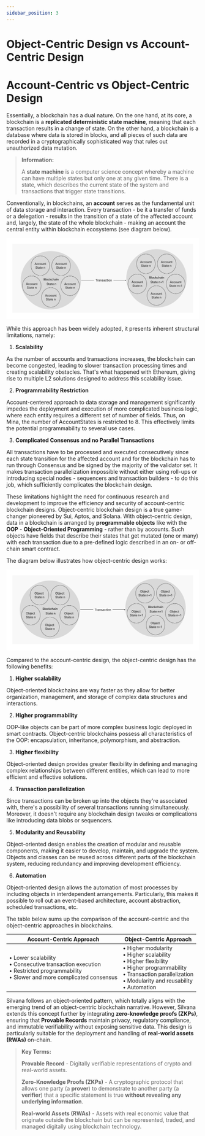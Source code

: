 ```yaml
---
sidebar_position: 3
---
```


# Object-Centric Design vs Account-Centric Design

# Account-Centric vs Object-Centric Design

Essentially, a blockchain has a dual nature. On the one hand, at its core, a blockchain is a **replicated deterministic state machine**, meaning that each transaction results in a change of state. On the other hand, a blockchain is a database where data is stored in blocks, and all pieces of such data are recorded in a cryptographically sophisticated way that rules out unauthorized data mutation.

<blockquote class="info">
  <strong>Information:</strong>  
  
  A **state machine** is a computer science concept whereby a machine can have multiple states but only one at any given time. There is a state, which describes the current state of the system and transactions that trigger state transitions.
</blockquote>

Conventionally, in blockchains, an **account** serves as the fundamental unit of data storage and interaction. Every transaction - be it a transfer of funds or a delegation - results in the transition of a state of the affected account and, largely, the state of the whole blockchain - making an account the central entity within blockchain ecosystems (see diagram below).

![Account-Centric Design](../img/account-centric-design.png)

While this approach has been widely adopted, it presents inherent structural limitations, namely:

1. **Scalability**

As the number of accounts and transactions increases, the blockchain can become congested, leading to slower transaction processing times and creating scalability obstacles. That's what happened with Ethereum, giving rise to multiple L2 solutions designed to address this scalability issue.

2. **Programmability Restriction**

Account-centered approach to data storage and management significantly impedes the deployment and execution of more complicated business logic, where each entity requires a different set of number of fields. Thus, on Mina, the number of AccountStates is restricted to 8. This effectively limits the potential programmability to several use cases.

3. **Complicated Consensus and no Parallel Transactions**

All transactions have to be processed and executed consecutively since each state transition for the affected account and for the blockchain has to run through Consensus and be signed by the majority of the validator set. It makes transaction parallelization impossible without either using roll-ups or introducing special nodes - sequencers and transaction builders - to do this job, which sufficiently complicates the blockchain design.

These limitations highlight the need for continuous research and development to improve the efficiency and security of account-centric blockchain designs. Object-centric blockchain design is a true game-changer pioneered by Sui, Aptos, and Solana. With object-centric design, data in a blockchain is arranged by **programmable objects** like with the **OOP** - **Object-Oriented Programming** - rather than by accounts. Such objects have fields that describe their states that get mutated (one or many) with each transaction due to a pre-defined logic described in an on- or off-chain smart contract. 

The diagram below illustrates how object-centric design works:

![Object-Centric Design](../img/object-centric-design.png)

Compared to the account-centric design, the object-centric design has the following benefits:

1. **Higher scalability**

Object-oriented blockchains are way faster as they allow for better organization, management, and storage of complex data structures and interactions.

2. **Higher programmability**

OOP-like objects can be part of more complex business logic deployed in smart contracts. Object-centric blockchains possess all characteristics of the OOP: encapsulation, inheritance, polymorphism, and abstraction.

3. **Higher flexibility**

Object-oriented design provides greater flexibility in defining and managing complex relationships between different entities, which can lead to more efficient and effective solutions.

4. **Transaction parallelization**

Since transactions can be broken up into the objects they're associated with, there's a possibility of several transactions running simultaneously. Moreover, it doesn't require any blockchain design tweaks or complications like introducing data blobs or sequencers.

5. **Modularity and Reusability**

Object-oriented design enables the creation of modular and reusable components, making it easier to develop, maintain, and upgrade the system. Objects and classes can be reused across different parts of the blockchain system, reducing redundancy and improving development efficiency.

6. **Automation**

Object-oriented design allows the automation of most processes by including objects in interdependent arrangements. Particularly, this makes it possible to roll out an event-based architecture, account abstraction, scheduled transactions, etc.

The table below sums up the comparison of the account-centric and the object-centric approaches in blockchains.

| Account-Centric Approach | Object-Centric Approach |
|--------------------------|-------------------------|
| • Lower scalability<br/>• Consecutive transaction execution<br/>• Restricted programmability<br/>• Slower and more complicated consensus | • Higher modularity<br/>• Higher scalability<br/>• Higher flexibility<br/>• Higher programmability<br/>• Transaction parallelization<br/>• Modularity and reusability<br/>• Automation |

Silvana follows an object-oriented pattern, which totally aligns with the emerging trend of an object-centric blockchain narrative. However, Silvana extends this concept further by integrating **zero-knowledge proofs (ZKPs)**, ensuring that **Provable Records** maintain privacy, regulatory compliance, and immutable verifiability without exposing sensitive data. This design is particularly suitable for the deployment and handling of **real-world assets (RWAs)** on-chain.

<blockquote class="info">
  <strong>Key Terms:</strong>
  
  **Provable Record** - Digitally verifiable representations of crypto and real-world assets.
  
  **Zero-Knowledge Proofs (ZKPs)** - A cryptographic protocol that allows one party (a **prover**) to demonstrate to another party (a **verifier**) that a specific statement is true **without revealing any underlying information**.
  
  **Real-world Assets (RWAs)** - Assets with real economic value that originate outside the blockchain but can be represented, traded, and managed digitally using blockchain technology.
</blockquote>